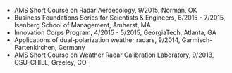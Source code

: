 * AMS Short Course on Radar Aeroecology, 9/2015, Norman, OK   
* Business Foundations Series for Scientists & Engineers, 6/2015 - 7/2015, Isenberg School of Management, Amherst, MA
* Innovation Corps Program, 4/2015 - 5/2015, GeorgiaTech, Atlanta, GA
* Applications of dual-polarization weather radars, 9/2014, Garmisch-Partenkirchen, Germany    
* AMS Short Course on Weather Radar Calibration Laboratory, 9/2013, CSU-CHILL, Greeley, CO
